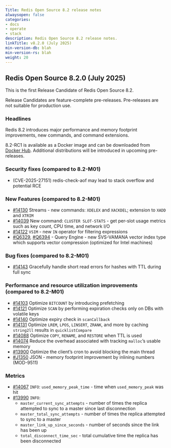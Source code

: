 ```yaml
---
Title: Redis Open Source 8.2 release notes
alwaysopen: false
categories:
- docs
- operate
- stack
description: Redis Open Source 8.2 release notes.
linkTitle: v8.2.0 (July 2025)
min-version-db: blah
min-version-rs: blah
weight: 20
---
```


## Redis Open Source 8.2.0 (July 2025)

This is the first Release Candidate of Redis Open Source 8.2.

Release Candidates are feature-complete pre-releases. Pre-releases are not suitable for production use.

### Headlines

Redis 8.2 introduces major performance and memory footprint improvements, new commands, and command extensions.

8.2-RC1 is available as a Docker image and can be downloaded from [Docker Hub](https://hub.docker.com/_/redis). Additional distributions will be introduced in upcoming pre-releases.

### Security fixes (compared to 8.2-M01)

- (CVE-2025-27151) redis-check-aof may lead to stack overflow and potential RCE

### New Features (compared to 8.2-M01)

- [#14130](https://github.com/redis/redis/pull/14130) Streams - new commands: `XDELEX` and `XACKDEL`; extension to `XADD` and `XTRIM`
- [#14039](https://github.com/redis/redis/pull/14039) New command: `CLUSTER SLOT-STATS` - get per-slot usage metrics such as key count, CPU time, and network I/O
- [#14122](https://github.com/redis/redis/pull/14122) `VSIM` - new `IN` operator for filtering expressions
- [#Q6329](https://github.com/RediSearch/RediSearch/pull/6329), [#Q6394](https://github.com/RediSearch/RediSearch/pull/6394) - Query Engine - new SVS-VAMANA vector index type which supports vector compression (optimized for Intel machines)

### Bug fixes (compared to 8.2-M01)

- [#14143](https://github.com/redis/redis/pull/14143) Gracefully handle short read errors for hashes with TTL during full sync

### Performance and resource utilization improvements (compared to 8.2-M01)

- [#14103](https://github.com/redis/redis/pull/14103) Optimize `BITCOUNT` by introducing prefetching
- [#14121](https://github.com/redis/redis/pull/14121) Optimize `SCAN` by performing expiration checks only on DBs with volatile keys
- [#14140](https://github.com/redis/redis/pull/14140) Optimize expiry check in `scanCallback`
- [#14131](https://github.com/redis/redis/pull/14131) Optimize `LREM`, `LPOS`, `LINSERT`, `ZRANK`, and more by caching `string2ll` results in `quicklistCompare`
- [#14088](https://github.com/redis/redis/pull/14088) Optimize `COPY`, `RENAME`, and `RESTORE` when TTL is used
- [#14074](https://github.com/redis/redis/pull/14074) Reduce the overhead associated with tracking `malloc`’s usable memory
- [#13900](https://github.com/redis/redis/pull/13900) Optimize the client’s cron to avoid blocking the main thread
- [#J1350](https://github.com/RedisJSON/RedisJSON/pull/1350) JSON - memory footprint improvement by inlining numbers (MOD-9511)

### Metrics

- [#14067](https://github.com/redis/redis/pull/14067) `INFO`: `used_memory_peak_time` - time when `used_memory_peak` was hit
- [#13990](https://github.com/redis/redis/pull/13990) `INFO`:
  - `master_current_sync_attempts` - number of times the replica attempted to sync to a master since last disconnection
  - `master_total_sync_attempts` - number of times the replica attempted to sync to a master
  - `master_link_up_since_seconds` - number of seconds since the link has been up
  - `total_disconnect_time_sec` - total cumulative time the replica has been disconnected
